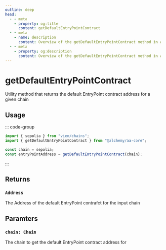 ```yaml
---
outline: deep
head:
  - - meta
    - property: og:title
      content: getDefaultEntryPointContract
  - - meta
    - name: description
      content: Overview of the getDefaultEntryPointContract method in aa-core utils
  - - meta
    - property: og:description
      content: Overview of the getDefaultEntryPointContract method in aa-core utils
---
```


# getDefaultEntryPointContract

Utility method that returns the default EntryPoint contract address for a given chain

## Usage

::: code-group

```ts [example.ts]
import { sepolia } from "viem/chains";
import { getDefaultEntryPointContract } from "@alchemy/aa-core";

const chain = sepolia;
const entryPointAddress = getDefaultEntryPointContract(chain);
```

:::

## Returns

### `Address`

The Address of the default EntryPoint contrafct for the input chain

## Paramters

### `chain: Chain`

The chain to get the default EntryPoint contract address for
